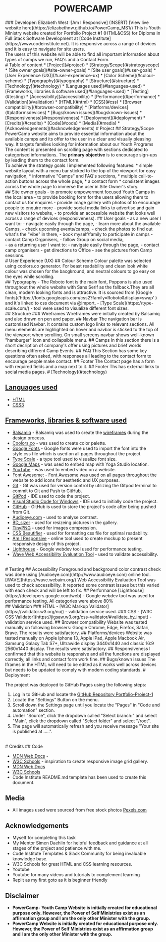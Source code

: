 <h1 align="center">POWERCAMP</h1>
### Developer: Elizabeth West
![Am I Responsive] (INSERT)
[View live website here](https://elizabethnw.github.io/PowerCamp_MS1/)
This is Youth Ministry website created for Portfolio Project #1 (HTML&CSS) for Diploma in Full Stack Software Development at [Code Institute](https://www.codeinstitute.net). It is responsive across a range of devices and it is easy to navigate for site users. 
<br>
The users of this website will be able to find all important information about types of camps we run, FAQ's and a Contact Form.
<br>
# Table of content 
*   [Project](#project)
    *   [Strategy/Scope](#strategyscope)
    *   [Site owner goals](#site-owner-goals)
    *   [Site user goals](#user-goals)
*   [User Experience (UX)](#user-experience-ux)
    *   [Color Scheme](#colour-scheme)
    *   [Typography](#typography)
    *   [Structure](#structure)
*   [Technology](#technology)
    *   [Languages used](#languages-used)
    *   [Frameworks, libraries & software used](#languages-used)
*   [Testing](#testing)
    *   [Accessibility](#accessibility)
    *   [Performance](#performance)
    *   [Validation](#validation)
    *   [HTML](#html)
    *   [CSS](#css)
    *   [Browser compatibility](#browser-compatibility)
    *   [Platforms/devices](#platformsdevices)
    *   [Bugs/known issues](#bugsknown-issues)
    *   [Responsiveness](#responsiveness)
*   [Deployment](#deployment)
*   [Credits](#credits)
    *   [Code](#code)
    *   [Media](#media)
    *   [Acknowledgements](#acknowledgements)
#   Project
##  Strategy/Scope
PowerCamp website aims to provide essential information about the available camps and its offer to the user in a clear and visually pleasing way. It targets families looking for information about our Youth Programs
<br>
 The content is presented on scrolling page with sections dedicated to categorised informations. The <b>primary objective</b> is to encourage sign-ups by leading them to the contact form. 
<br>
To achieve the strategy goals I implemented following features:
* simple website layout with a menu bar sticked to the top of the viewport for easy navigation,  
* informative  "Camps" and FAQ's sections, 
* multiple call-to-action buttons across the whole page,  
* a contact form   
* consistent images across the whole page to immerse the user in Site Owner's story. 
<br>
## Site owner goals
- to promote empowerment focused Youth Camps in the local area  
- to provide booking form for the users allowing them to contact us for enquires   
- provide image gallery with photos of to encourage  people to enquire more
- provide social media links to advertise and gain new visitors to website, 
- to provide an accessible website that looks well across a range of devices (responsiveness).  
##  User goals
- as a new user I want to:
    - navigate easily through the page, 
    - learn more about the available Camps, 
    - check upcoming events/camps, 
    - check the photos to find out what's the "vibe" in there,  
    - book myself/family to participate in camps 
    - contact Camp Organisers, 
    - follow Group on social media, 
    <br>
- as a returning user I want to:
    -   navigate easily through the page, 
    -   contact camp organisers 
    -   get directions to Office
    -   see the pictures from Camp sessions. 
<br>
#   User Experience (UX)
##  Colour Scheme
Colour palette was selected using coolors.co generator. 
For beast readability and clean look white colour was chosen for the bacgkround, and neutral colours to go easy on the eyes while scrolling.
<br>
##  Typography
-   The Roboto font is the main font, Poppons is also used throughout the whole website with Sans Serif as the fallback.They are all clean, modern looking fonts and is attractive. It is sourced from [Google fonts]('https://fonts.googleapis.com/css2?family=Roboto&display=swap'
) and it's linked to css document via @import.  
- [Type Scale](https://type-scale.com/) - tool were used to visualize different font sizes.
<br>
##  Structure
### Wireframes 
Wireframes were initially created by Balsamiq and also drawn on pen and paper.
## Navbar 
The navigation bar is customised Navbar. It contains custom logo links to relevant sections. All menu elements are highlighted on hover and navbar is sticked to the top of the viewport when scrolling. On small screens navbar shows well-known "hamburger" icon and collapsible menu. 
## Camps
In this section there is a short decription of company's offer using pictures and brief words describing different Camp Events.
## FAQ
This Section has some key questions often asked, with responses all leading to the contact form to encourage people make contact.
## Footer
The Contact page has a form with required fields and a map next to it.   
## Footer
Ths has external links to social media pages.   
#   [Technology](#technology)
    
##  [Languages used](#languages-used)
-   [HTML](https://en.wikipedia.org/wiki/HTML5)
-   [CSS3](https://en.wikipedia.org/wiki/Cascading_Style_Sheets)
    
##  [Frameworks, libraries & software used](#languages-used)
- [Balsamiq](https://balsamiq.com/) - Balsamiq was used to create the [wireframes](#structure) during the design process.
- [Coolors.co](https://coolors.co/) - was used to create color palette. 
- [Google Fonts](https://fonts.google.com/specimen/Montserrat) - Google fonts were used to import the font into the style.css file which is used on all pages throughout the project.
- [Type Scale](https://type-scale.com/) - a type tool used to visualize font size. 
- [Google Maps](https://www.google.com/maps) - was used to embed map with Yoga Studio location. 
- [YouTube](https://www.youtube.com) - was used to embed video on a website. 
- [Font Awesome:](https://fontawesome.com/) - Font Awesome was used on all pages throughout the website to add icons for aesthetic and UX purposes.
- [Git](https://git-scm.com/) - Git was used for version control by utilizing the Gitpod terminal to commit to Git and Push to GitHub.
- [GitPod](https://www.gitpod.io) - IDE used to code the project. 
- [Visual Studio Code for Windows](https://code.visualstudio.com/) - IDE used to initially code the project.  
- [GitHub](https://github.com/) - GitHub is used to store the project's code after being pushed from Git.
- [Audioeye.com](https://www.audioeye.com/color-contrast-checker) - used to analyse contrast. 
- [BD_sizer](https://bd-sizer.en.softonic.com/) - used for resizeing pictures in the gallery.
- [TinyPNG](https://tinypng.com/) - used for images compression.
- [CSS Beautifier](https://www.freeformatter.com/css-beautifier.html) - used for formatting css file for optimal readability. 
- [Am I Responsive](https://ui.dev/amiresponsive) - online tool used to create mockup to present responsive design of this project. 
- [Lighthouse](https://developers.google.com/web) - Google webdev tool used for performance testing. 
- [Wave Web Accessibility Evaluation Tool](https://wave.webaim.org/) - used to validate accessibility. 
<br>
#    Testing
##   Accessibility
Foreground and background color contrast check was done using [Audioeye.com](http://www.audioeye.com) online tool.
[WAVE](https://wave.webaim.org/) Web Accessibility Evaluation Tool was used to check accessibility. It reported some contrast issues but this varied with each check and will be left to fix.
##   Performance
 [Lighthouse](https://developers.google.com/web) - Google webdev tool was used for performance testing. All categories were above 80% <br>
##   Validation
###   HTML
- [W3C Markup Validator](https://validator.w3.org/nu/) - validation service used. 
###   CSS
- [W3C CSS Validator](https://jigsaw.w3.org/css-validator/#validate_by_input)  - validation service used. 
##   Browser compatibility
Website was tested manually on following browsers: Google Chrome, Edge, Firefox, Safari, Brave. The results were satisfactory.   
##   Platforms/devices 
Website was tested manually on Apple Iphone 13, Apple iPad, Apple Macbook Air, Samsung Galaxy Tab S7+, Ultrawide display 3440x1440 and classic 16:9 2560x1440 display. The results were satisfactory.  
## Responsiveness 
I confirmed that this website is responsive and all the functions are displayed correctly, all links and contact form work fine.   
##   Bugs/known issues
The Iframes in the HTML will need to be edited as it works well across devices but needs to be updated to comply with modern coding standards.
#   Deployment
    
The project was deployed to GitHub Pages using the following steps: 
1. Log in to GitHub and locate the [GitHub Repository 
Portfolio-Project-1](https://github.com/ElizabethNW/PowerCamp_MS1)
2. Locate the "Settings" Button on the menu.
3. Scroll down the Settings page until you locate the "Pages" in "Code and automation" section.
4. Under "Source", click the dropdown called "Select branch:" and select "Main", click the dropdown called "Select folder" and select "/root".
5. The page will automatically refresh and you receive message "Your site is published at .....". 
<br>
#   Credits
##  Code


-   [MDN Web Docs](https://developer.mozilla.org) - 
-   [W3C Schools](https://www.w3schools.com) - inspiration to create responsive image grid gallery. 
-   [MDN Web Docs](https://developer.mozilla.org) 
-   [W3C Schools](https://www.w3schools.com) 
-   Code Institute README.md template has been used to create this document. 

##  Media
-   All images used were sourced from free stock photos [Pexels.com](https://pexels.com/) 
##  Acknowledgements
-   Myself for completing this task 
-   My Mentor Simen Daehlin for helpful feedback and guidance at all stages of the project and patience with me.
-   Code Institute Templates & Slack Community for being invaluable knowledge base. 
-   W3C Schools for great HTML and CSS learning resources.   
- Youtube
- Youtube for many videos and tutorials to complement learning
- Replit as my first goto as it is beginner friendly


## Disclaimer
-   <b>PowerCamp- Youth Camp Website is initially created for educational purpose only. However, the Power of Self Ministries exist as an affirmation group and I am the only other Minister with the group.</b> 
-   <b>PowerCamp Website is initially created for educational purpose only. However, the Power of Self Ministries exist as an affirmation group and I am the only other Minister with the group.</b> 